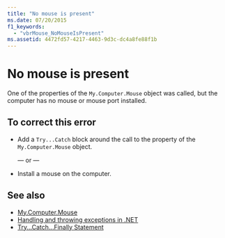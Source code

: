 ```yaml
---
title: "No mouse is present"
ms.date: 07/20/2015
f1_keywords: 
  - "vbrMouse_NoMouseIsPresent"
ms.assetid: 4472fd57-4217-4463-9d3c-dc4a8fe88f1b
---
```

# No mouse is present
One of the properties of the `My.Computer.Mouse` object was called, but the computer has no mouse or mouse port installed.  
  
## To correct this error  
  
- Add a `Try...Catch` block around the call to the property of the `My.Computer.Mouse` object.  
  
     — or —  
  
- Install a mouse on the computer.  
  
## See also

- [My.Computer.Mouse](xref:Microsoft.VisualBasic.Devices.Mouse)
- [Handling and throwing exceptions in .NET](../../standard/exceptions/index.md)
- [Try...Catch...Finally Statement](../language-reference/statements/try-catch-finally-statement.md)
